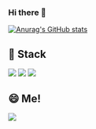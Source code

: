 ### Hi there 👋

[![Anurag's GitHub stats](https://github-readme-stats.vercel.app/api?username=mmol93)](https://github.com/anuraghazra/github-readme-stats)


## 🌱 Stack

<img src="https://img.shields.io/badge/AndroidStudio-36725A?style=flat-square&logo=Android Studio&logoColor=white"/></a>
<img src="https://img.shields.io/badge/Kotlin-AC41B0?style=flat-square&logo=Kotlin&logoColor=white"/></a>
<img src="https://img.shields.io/badge/Python-3776AB?style=flat-square&logo=Python&logoColor=white"/></a>



## 😄 Me!
<a href="mailto:ljws93@naver.com" target="_blank"><img src="https://img.shields.io/badge/Naver-00C03B?style=flat-square&logo=Naver&logoColor=white"/></a>


<!--
**mmol93/mmol93** is a ✨ _special_ ✨ repository because its `README.md` (this file) appears on your GitHub profile.

Here are some ideas to get you started:

- 🔭 I’m currently working on ...
- 🌱 I’m currently learning ...
- 👯 I’m looking to collaborate on ...
- 🤔 I’m looking for help with ...
- 💬 Ask me about ...
- 📫 How to reach me: ...
- 😄 Pronouns: ...
- ⚡ Fun fact: ...
-->
